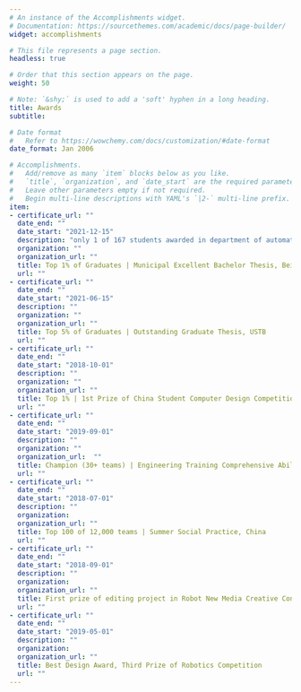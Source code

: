 ```yaml
---
# An instance of the Accomplishments widget.
# Documentation: https://sourcethemes.com/academic/docs/page-builder/
widget: accomplishments

# This file represents a page section.
headless: true

# Order that this section appears on the page.
weight: 50

# Note: `&shy;` is used to add a 'soft' hyphen in a long heading.
title: Awards
subtitle:

# Date format
#   Refer to https://wowchemy.com/docs/customization/#date-format
date_format: Jan 2006

# Accomplishments.
#   Add/remove as many `item` blocks below as you like.
#   `title`, `organization`, and `date_start` are the required parameters.
#   Leave other parameters empty if not required.
#   Begin multi-line descriptions with YAML's `|2-` multi-line prefix.
item:
- certificate_url: ""
  date_end: ""
  date_start: "2021-12-15"
  description: "only 1 of 167 students awarded in department of automation"
  organization: ""
  organization_url: ""
  title: Top 1% of Graduates | Municipal Excellent Bachelor Thesis, Beijing
  url: ""
- certificate_url: ""
  date_end: ""
  date_start: "2021-06-15"
  description: ""
  organization: ""
  organization_url: ""
  title: Top 5% of Graduates | Outstanding Graduate Thesis, USTB
  url: ""
- certificate_url: ""
  date_end: ""
  date_start: "2018-10-01"
  description: ""
  organization: ""
  organization_url: ""
  title: Top 1% | 1st Prize of China Student Computer Design Competition
  url: ""
- certificate_url: ""
  date_end: ""
  date_start: "2019-09-01"
  description: ""
  organization: ""
  organization_url:  ""
  title: Champion (30+ teams) | Engineering Training Comprehensive Ability Competition
  url: ""
- certificate_url: ""
  date_end: ""
  date_start: "2018-07-01"
  description: ""
  organization: 
  organization_url: ""
  title: Top 100 of 12,000 teams | Summer Social Practice, China
  url: ""
- certificate_url: ""
  date_end: ""
  date_start: "2018-09-01"
  description: ""
  organization: 
  organization_url: ""
  title: First prize of editing project in Robot New Media Creative Contest
  url: ""
- certificate_url: ""
  date_end: ""
  date_start: "2019-05-01"
  description: ""
  organization: 
  organization_url: ""
  title: Best Design Award, Third Prize of Robotics Competition
  url: ""
---
```

